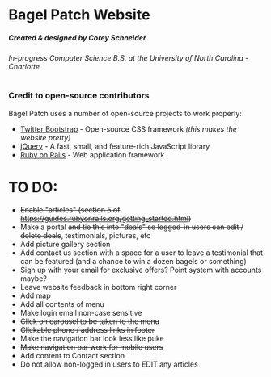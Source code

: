 # Bagel Patch Website
##### Created & designed by Corey Schneider
###### In-progress Computer Science B.S. at the University of North Carolina - Charlotte
#
#
#
### Credit to open-source contributors

Bagel Patch uses a number of open-source projects to work properly:
* [Twitter Bootstrap] - Open-source CSS framework *(this makes the website pretty)*
* [jQuery] - A fast, small, and feature-rich JavaScript library
* [Ruby on Rails] - Web application framework

# TO DO:
* <s>Enable "articles" (section 5 of https://guides.rubyonrails.org/getting_started.html)</s>
* Make a portal <s>and tie this into "deals" so logged-in users can edit / delete deals</s>, testimonials, pictures, etc
* Add picture gallery section
* Add contact us section with a space for a user to leave a testimonial that can be featured (and a chance to win a dozen bagels or something)
* Sign up with your email for exclusive offers? Point system with accounts maybe?
* Leave website feedback in bottom right corner
* Add map
* Add all contents of menu
* Make login email non-case sensitive
* <s>Click on carousel to be taken to the menu</s>
* <s>Clickable phone / address links in footer</s>
* Make the navigation bar look less like puke
* <s>Make navigation bar work for mobile users</s>
* Add content to Contact section
* Do not allow non-logged in users to EDIT any articles

[//]: # (These are reference links used in the body of this note and get stripped out when the markdown processor does its job. There is no need to format nicely because it shouldn't be seen. Thanks SO - http://stackoverflow.com/questions/4823468/store-comments-in-markdown-syntax ..... And thank you https://dillinger.io/ for making my README easier to make!)


   [Twitter Bootstrap]: <https://getbootstrap.com/>
   [jQuery]: <http://jquery.com>
   [Ruby on Rails]: <https://rubyonrails.org/>
   
   [git-repo-url]: <https://github.com/joemccann/dillinger.git>
   [john gruber]: <http://daringfireball.net>
   [df1]: <http://daringfireball.net/projects/markdown/>
   [markdown-it]: <https://github.com/markdown-it/markdown-it>
   [Ace Editor]: <http://ace.ajax.org>
   [node.js]: <http://nodejs.org>
   [@tjholowaychuk]: <http://twitter.com/tjholowaychuk>
   [express]: <http://expressjs.com>
   [AngularJS]: <http://angularjs.org>
   [Gulp]: <http://gulpjs.com>
